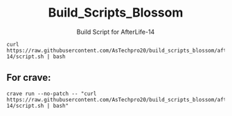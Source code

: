 <h1 align="center" id="title">Build_Scripts_Blossom</h1>
<p align="center" id="description">Build Script for AfterLife-14 </p>

```
curl https://raw.githubusercontent.com/AsTechpro20/build_scripts_blossom/afterlife-14/script.sh | bash
```

<h2>For crave:</h2>

```
crave run --no-patch -- "curl https://raw.githubusercontent.com/AsTechpro20/build_scripts_blossom/afterlife-14/script.sh | bash"
```
